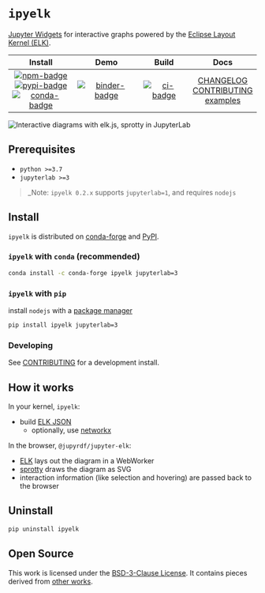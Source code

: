 # `ipyelk`

[Jupyter Widgets][widgets] for interactive graphs powered by the [Eclipse Layout Kernel
(ELK)][elk].

|                                        Install                                        |            Demo             |        Build        |                          Docs                           |
| :-----------------------------------------------------------------------------------: | :-------------------------: | :-----------------: | :-----------------------------------------------------: |
| [![npm-badge]][npm] <br/> [![pypi-badge][]][pypi] <br/> [![conda-badge]][conda-forge] | [![binder-badge][]][binder] | [![ci-badge][]][ci] | [CHANGELOG][] <br/> [CONTRIBUTING][] <br/> [examples][] |

![Interactive diagrams with elk.js, sprotty in JupyterLab][screenshot]

## Prerequisites

- `python >=3.7`
- `jupyterlab >=3`

> _Note: `ipyelk 0.2.x` supports `jupyterlab=1`, and requires `nodejs`

## Install

`ipyelk` is distributed on [conda-forge][] and [PyPI][].

### `ipyelk` with `conda` (recommended)

```bash
conda install -c conda-forge ipyelk jupyterlab=3
```

### `ipyelk` with `pip`

install `nodejs` with a [package manager][package-manager]

```bash
pip install ipyelk jupyterlab=3
```

### Developing

See [CONTRIBUTING][] for a development install.

## How it works

In your kernel, `ipyelk`:

- build [ELK JSON][elk-json]
  - optionally, use [networkx][]

In the browser, `@jupyrdf/jupyter-elk`:

- [ELK][] lays out the diagram in a WebWorker
- [sprotty][] draws the diagram as SVG
- interaction information (like selection and hovering) are passed back to the browser

## Uninstall

```bash
pip uninstall ipyelk
```

## Open Source

This work is licensed under the [BSD-3-Clause License][license]. It contains pieces
derived from [other works][copyright].

[copyright]: https://github.com/jupyrdf/ipyelk/tree/master/COPYRIGHT.md
[license]: https://github.com/jupyrdf/ipyelk/tree/master/LICENSE.md
[examples]: https://github.com/jupyrdf/ipyelk/tree/master/examples/_index.ipynb
[contributing]: https://github.com/jupyrdf/ipyelk/tree/master/CONTRIBUTING.md
[changelog]: https://github.com/jupyrdf/ipyelk/tree/master/CHANGELOG.md
[ci-badge]: https://github.com/jupyrdf/ipyelk/workflows/CI/badge.svg
[ci]: https://github.com/jupyrdf/ipyelk/actions?query=workflow%3ACI+branch%3Amaster
[binder-badge]: https://mybinder.org/badge_logo.svg
[binder]:
  https://mybinder.org/v2/gh/jupyrdf/ipyelk/master?urlpath=lab%2Ftree%2Fexamples%2F_index.ipynb
[elk-json]:
  https://www.eclipse.org/elk/documentation/tooldevelopers/graphdatastructure/jsonformat.html
[elk]: https://github.com/kieler/elkjs
[jupyterlab]: https://github.com/jupyterlab/jupyterlab
[networkx]: https://networkx.github.io
[sprotty]: https://github.com/eclipse/sprotty
[widgets]: https://jupyter.org/widgets
[screenshot]:
  https://user-images.githubusercontent.com/7581399/90518838-40820300-e135-11ea-8e68-b19356794c78.png
[npm-badge]: https://img.shields.io/npm/v/@jupyrdf/jupyter-elk
[npm]: https://www.npmjs.com/package/@jupyrdf/jupyter-elk
[pypi]: https://pypi.org/project/ipyelk
[pypi-badge]: https://img.shields.io/pypi/v/ipyelk
[conda-badge]: https://img.shields.io/conda/vn/conda-forge/ipyelk
[conda-forge]: https://anaconda.org/conda-forge/ipyelk/
[package-manager]: https://nodejs.org/en/download/package-manager
